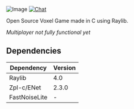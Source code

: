 ![Image](https://i.imgur.com/4Ku3xak.png)
[![Chat](https://img.shields.io/badge/chat-on%20discord-7289da.svg)](https://discord.gg/tZthSbpUcV)

Open Source Voxel Game made in C using Raylib.

*Multiplayer not fully functional yet*

## Dependencies

| Dependency    | Version |
|---------------|---------|
| Raylib        | 4.0     |
| Zpl-c/ENet    | 2.3.0   |
| FastNoiseLite | -       |

